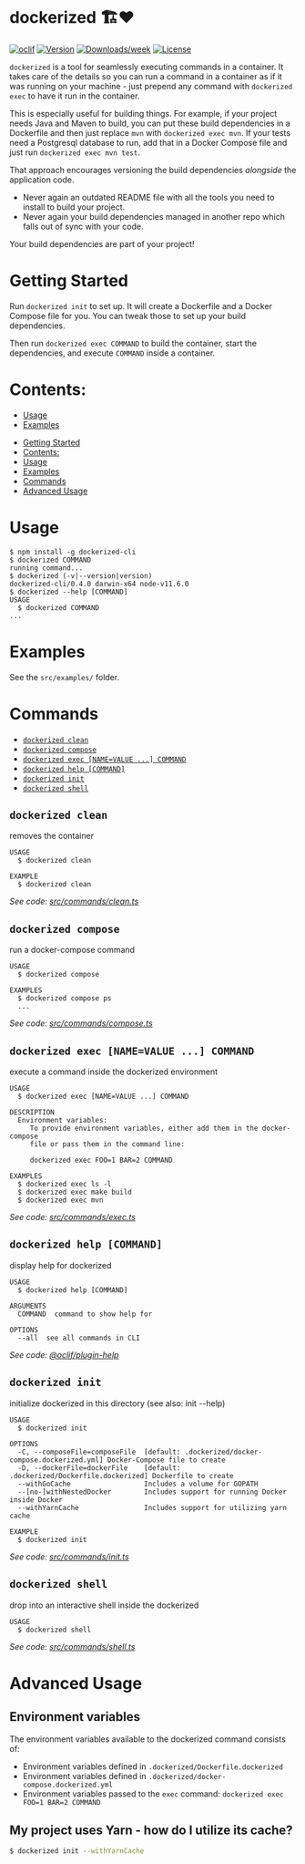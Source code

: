 dockerized 🏗❤️
================

[![oclif](https://img.shields.io/badge/cli-oclif-brightgreen.svg)](https://oclif.io)
[![Version](https://img.shields.io/npm/v/dockerized-cli.svg)](https://npmjs.org/package/dockerized-cli)
[![Downloads/week](https://img.shields.io/npm/dw/dockerized-cli.svg)](https://npmjs.org/package/dockerized-cli)
[![License](https://img.shields.io/npm/l/dockerized-cli.svg)](https://github.com/benzaita/dockerized-cli/blob/master/package.json)

`dockerized` is a tool for seamlessly executing commands in a container. It takes care of the details so you can run a command in a container as if it was running on your machine - just prepend any command with `dockerized exec` to have it run in the container.

This is especially useful for building things. For example, if your project needs Java and Maven to build, you can put these build dependencies in a Dockerfile and then just replace `mvn` with `dockerized exec mvn`. If your tests need a Postgresql database to run, add that in a Docker Compose file and just run `dockerized exec mvn test`.

That approach encourages versioning the build dependencies _alongside_ the application code.

* Never again an outdated README file with all the tools you need to install to build your project.
* Never again your build dependencies managed in another repo which falls out of sync with your code.

Your build dependencies are part of your project!

# Getting Started

Run `dockerized init` to set up. It will create a Dockerfile and a Docker Compose file for you. You can tweak those to set up your build dependencies.

Then run `dockerized exec COMMAND` to build the container, start the dependencies, and execute `COMMAND` inside a container.

# Contents:

* [Usage](#Usage)
* [Examples](#Examples)
<!-- toc -->
* [Getting Started](#getting-started)
* [Contents:](#contents)
* [Usage](#usage)
* [Examples](#examples)
* [Commands](#commands)
* [Advanced Usage](#advanced-usage)
<!-- tocstop -->

# Usage

<!-- usage -->
```sh-session
$ npm install -g dockerized-cli
$ dockerized COMMAND
running command...
$ dockerized (-v|--version|version)
dockerized-cli/0.4.0 darwin-x64 node-v11.6.0
$ dockerized --help [COMMAND]
USAGE
  $ dockerized COMMAND
...
```
<!-- usagestop -->

# Examples

See the `src/examples/` folder.

# Commands
<!-- commands -->
* [`dockerized clean`](#dockerized-clean)
* [`dockerized compose`](#dockerized-compose)
* [`dockerized exec [NAME=VALUE ...] COMMAND`](#dockerized-exec-namevalue--command)
* [`dockerized help [COMMAND]`](#dockerized-help-command)
* [`dockerized init`](#dockerized-init)
* [`dockerized shell`](#dockerized-shell)

## `dockerized clean`

removes the container

```
USAGE
  $ dockerized clean

EXAMPLE
  $ dockerized clean
```

_See code: [src/commands/clean.ts](https://github.com/benzaita/dockerized-cli/blob/v0.4.0/src/commands/clean.ts)_

## `dockerized compose`

run a docker-compose command

```
USAGE
  $ dockerized compose

EXAMPLES
  $ dockerized compose ps
  ...
```

_See code: [src/commands/compose.ts](https://github.com/benzaita/dockerized-cli/blob/v0.4.0/src/commands/compose.ts)_

## `dockerized exec [NAME=VALUE ...] COMMAND`

execute a command inside the dockerized environment

```
USAGE
  $ dockerized exec [NAME=VALUE ...] COMMAND

DESCRIPTION
  Environment variables:
     To provide environment variables, either add them in the docker-compose
     file or pass them in the command line:

     dockerized exec FOO=1 BAR=2 COMMAND

EXAMPLES
  $ dockerized exec ls -l
  $ dockerized exec make build
  $ dockerized exec mvn
```

_See code: [src/commands/exec.ts](https://github.com/benzaita/dockerized-cli/blob/v0.4.0/src/commands/exec.ts)_

## `dockerized help [COMMAND]`

display help for dockerized

```
USAGE
  $ dockerized help [COMMAND]

ARGUMENTS
  COMMAND  command to show help for

OPTIONS
  --all  see all commands in CLI
```

_See code: [@oclif/plugin-help](https://github.com/oclif/plugin-help/blob/v2.2.0/src/commands/help.ts)_

## `dockerized init`

initialize dockerized in this directory (see also: init --help)

```
USAGE
  $ dockerized init

OPTIONS
  -C, --composeFile=composeFile  [default: .dockerized/docker-compose.dockerized.yml] Docker-Compose file to create
  -D, --dockerFile=dockerFile    [default: .dockerized/Dockerfile.dockerized] Dockerfile to create
  --withGoCache                  Includes a volume for GOPATH
  --[no-]withNestedDocker        Includes support for running Docker inside Docker
  --withYarnCache                Includes support for utilizing yarn cache

EXAMPLE
  $ dockerized init
```

_See code: [src/commands/init.ts](https://github.com/benzaita/dockerized-cli/blob/v0.4.0/src/commands/init.ts)_

## `dockerized shell`

drop into an interactive shell inside the dockerized

```
USAGE
  $ dockerized shell
```

_See code: [src/commands/shell.ts](https://github.com/benzaita/dockerized-cli/blob/v0.4.0/src/commands/shell.ts)_
<!-- commandsstop -->

# Advanced Usage

## Environment variables

The environment variables available to the dockerized command consists of:

- Environment variables defined in `.dockerized/Dockerfile.dockerized`
- Environment variables defined in `.dockerized/docker-compose.dockerized.yml`
- Environment variables passed to the `exec` command: `dockerized exec FOO=1 BAR=2 COMMAND`

## My project uses Yarn - how do I utilize its cache?

```sh
$ dockerized init --withYarnCache
```

